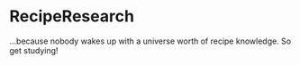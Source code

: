 RecipeResearch
============

...because nobody wakes up with a universe worth of recipe knowledge. So get studying!
